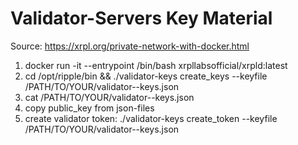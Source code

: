 # Validator-Servers Key Material 
Source: https://xrpl.org/private-network-with-docker.html

1. docker run -it --entrypoint /bin/bash xrpllabsofficial/xrpld:latest
2. cd /opt/ripple/bin &&
    ./validator-keys create_keys --keyfile /PATH/TO/YOUR/validator-<NUMBER>-keys.json
3. cat /PATH/TO/YOUR/validator-<NUMBER>-keys.json
4. copy public_key from json-files
5. create validator token:
	./validator-keys create_token --keyfile /PATH/TO/YOUR/validator-<NUMBER>-keys.json

